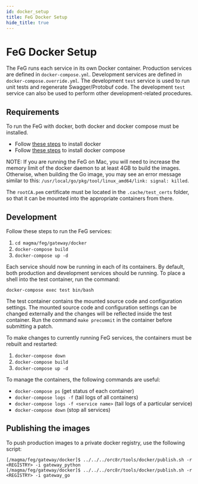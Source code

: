 ```yaml
---
id: docker_setup
title: FeG Docker Setup
hide_title: true
---
```

# FeG Docker Setup

The FeG runs each service in its own Docker container.
Production services are defined in `docker-compose.yml`.
Development services are defined in `docker-compose.override.yml`. 
The development `test` service is used to run unit tests and regenerate Swagger/Protobuf code.
The development `test` service can also be used to perform other development-related procedures.

## Requirements

To run the FeG with docker, both docker and docker compose must be installed.
* Follow [these steps](https://docs.docker.com/install/) to install docker
* Follow [these steps](https://docs.docker.com/compose/install/) to install docker compose

NOTE: If you are running the FeG on Mac, you will need to increase the memory
limit of the docker daemon to at least 4GB to build the images. Otherwise,
when building the Go image, you may see an error message similar to this:
`/usr/local/go/pkg/tool/linux_amd64/link: signal: killed`.

The `rootCA.pem` certificate must be located in the `.cache/test_certs` folder,
so that it can be mounted into the appropriate containers from there.

## Development

Follow these steps to run the FeG services:
1. `cd magma/feg/gateway/docker`
2. `docker-compose build`
3. `docker-compose up -d`

Each service should now be running in each of its containers. 
By default, both production and development services should be running. 
To place a shell into the test container, run the command:

`docker-compose exec test bin/bash`

The test container contains the mounted source code and configuration settings.
The mounted source code and configuration settings can be changed externally 
and the changes will be reflected inside the test container. 
Run the command `make precommit` in the container before submitting a patch.

To make changes to currently running FeG services, the containers must be rebuilt and restarted:
1. `docker-compose down`
2. `docker-compose build`
3. `docker-compose up -d` 

To manage the containers, the following commands are useful:
* `docker-compose ps` (get status of each container)
* `docker-compose logs -f` (tail logs of all containers)
* `docker-compose logs -f <service name>` (tail logs of a particular service)
* `docker-compose down` (stop all services)

## Publishing the images

To push production images to a private docker registry, use the following script:
```
[/magma/feg/gateway/docker]$ ../../../orc8r/tools/docker/publish.sh -r <REGISTRY> -i gateway_python
[/magma/feg/gateway/docker]$ ../../../orc8r/tools/docker/publish.sh -r <REGISTRY> -i gateway_go
```
